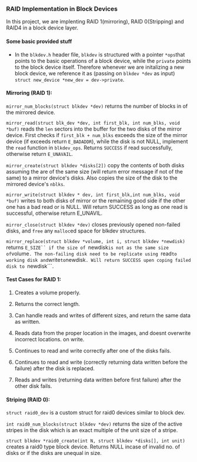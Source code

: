 ### RAID Implementation in Block Devices

In this project, we are implenting RAID 1(mirroring), RAID 0(Stripping) and RAID4 in a block device layer.

#### Some basic provided stuff
- In the  ```blkdev.h``` header file, ```blkdev``` is structured with a pointer ```*ops```that points to the basic operations of a block device, while the ```private``` points to the block device itself. Therefore whenever we are initalizing a new block device, we reference it as (passing on ```blkdev *dev``` as input) ```struct new_device *new_dev = dev->private```.

#### Mirroring (RAID 1):

```mirror_num_blocks(struct blkdev *dev)``` returns the number of blocks in of the mirrored device.

```mirror_read(struct blk_dev *dev, int first_blk, int num_blks, void *buf)``` reads the ```len``` sectors into the buffer for the two disks of the mirror device.
First checks if ```first_blk + num_blks``` exceeds the size of the mirror device (if exceeds return ```E_BADADDR```), while the disk is not NULL, implement the ```read``` function in ```blkdev_ops```. Returns ```SUCCESS``` if read successfully, otherwise return ```E_UNAVAIL```.

```mirror_create(struct blkdev *disks[2])``` copy the contents of both disks assuming the are of the same size (will return error message if not of the same) to a mirror device's disks. Also copies the size of the disk to the mirrored device's ```nblks```.

```mirror_write(struct blkdev * dev, int first_blk,int num_blks, void *buf)``` writes to both disks of mirror or the remaining good side if the other one has a bad read or is NULL. Will return SUCCESS as long as one read is successful, otherwise return E_UNAVIL.
 
 ```mirror_close(struct blkdev *dev)``` closes previously opened non-failed disks, and ```free``` any ```malloc```ed space for blkdev structures.
 
 ```mirror_replace(struct blkdev *volume, int i, struct blkdev *newdisk)``` returns ```E_SIZE`` if the size of ```newdisk``` is not as the same size of ```volume```. The non-failing disk need to be replicate using ```read``` to working disk and ```write``` to ```newdisk```. Will return SUCCESS upen coping failed disk to ```newdisk```.
 
 
 #### Test Cases for RAID 1:
 
1. Creates a volume properly.

2. Returns the correct length.

3. Can handle reads and writes of different sizes, and return the same data as written.

4. Reads data from the proper location in the images, and doesnt overwrite incorrect locations. on write.

5. Continues to read and write correctly after one of the disks fails.

6. Continues to read and write (correctly returning data written before the failure) after the disk is replaced.

7. Reads and writes (returning data written before first failure) after the other disk fails.
 
 #### Striping (RAID 0):
 ```struct raid0_dev``` is a custom struct for raid0 devices similar to block dev.
 
 ```int raid0_num_blocks(struct blkdev *dev)``` returns the size of the active stripes in the disk which is an exact multiple of the unit size of a stripe.
 
 ```struct blkdev *raid0_create(int N, struct blkdev *disks[], int unit)``` creates a raid0 type block device. Returns NULL incase of invalid no. of disks or if the disks are unequal in size.
